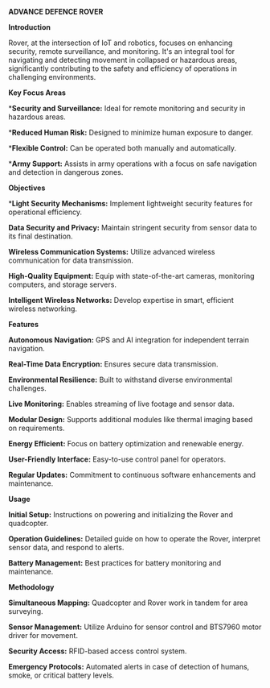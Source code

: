 **ADVANCE DEFENCE ROVER**

**Introduction**

Rover, at the intersection of IoT and robotics, focuses on enhancing security, remote surveillance, and monitoring. It's an integral tool for navigating and detecting movement in collapsed or hazardous areas, significantly contributing to the safety and efficiency of operations in challenging environments.

**Key Focus Areas**

***Security and Surveillance:** Ideal for remote monitoring and security in hazardous areas.

***Reduced Human Risk:** Designed to minimize human exposure to danger.

***Flexible Control:** Can be operated both manually and automatically.

***Army Support:** Assists in army operations with a focus on safe navigation and detection in dangerous zones.

**Objectives**

***Light Security Mechanisms:** Implement lightweight security features for operational efficiency.

**Data Security and Privacy:** Maintain stringent security from sensor data to its final destination.

**Wireless Communication Systems:** Utilize advanced wireless communication for data transmission.

**High-Quality Equipment:** Equip with state-of-the-art cameras, monitoring computers, and storage servers.

**Intelligent Wireless Networks:** Develop expertise in smart, efficient wireless networking.

**Features**

**Autonomous Navigation:** GPS and AI integration for independent terrain navigation.

**Real-Time Data Encryption:** Ensures secure data transmission.

**Environmental Resilience:** Built to withstand diverse environmental challenges.

**Live Monitoring:** Enables streaming of live footage and sensor data.

**Modular Design:** Supports additional modules like thermal imaging based on requirements.

**Energy Efficient:** Focus on battery optimization and renewable energy.

**User-Friendly Interface:** Easy-to-use control panel for operators.

**Regular Updates:** Commitment to continuous software enhancements and maintenance.

**Usage**

**Initial Setup:** Instructions on powering and initializing the Rover and quadcopter.

**Operation Guidelines:** Detailed guide on how to operate the Rover, interpret sensor data, and respond to alerts.

**Battery Management:** Best practices for battery monitoring and maintenance.

**Methodology**

**Simultaneous Mapping:** Quadcopter and Rover work in tandem for area surveying.

**Sensor Management:** Utilize Arduino for sensor control and BTS7960 motor driver for movement.

**Security Access:** RFID-based access control system.

**Emergency Protocols:** Automated alerts in case of detection of humans, smoke, or critical battery levels.
